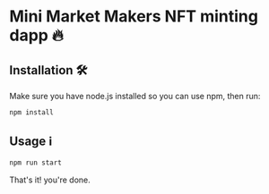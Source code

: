 # Mini Market Makers NFT minting dapp 🔥

## Installation 🛠️

Make sure you have node.js installed so you can use npm, then run:

```sh
npm install
```

## Usage ℹ️

```sh
npm run start
```

That's it! you're done.
